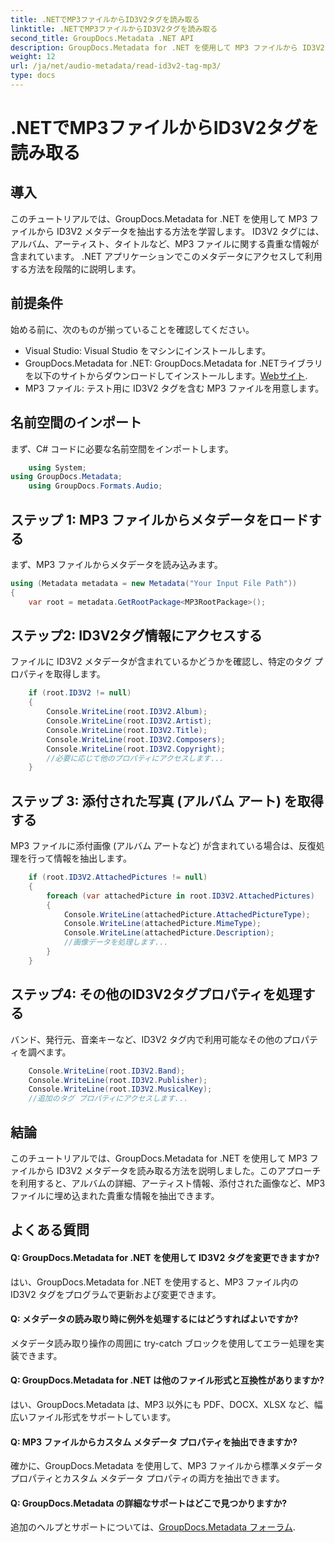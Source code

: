 ```yaml
---
title: .NETでMP3ファイルからID3V2タグを読み取る
linktitle: .NETでMP3ファイルからID3V2タグを読み取る
second_title: GroupDocs.Metadata .NET API
description: GroupDocs.Metadata for .NET を使用して MP3 ファイルから ID3V2 タグを抽出する方法を学びます。アルバム、アーティストなどにプログラムでアクセスします。
weight: 12
url: /ja/net/audio-metadata/read-id3v2-tag-mp3/
type: docs
---
```

# .NETでMP3ファイルからID3V2タグを読み取る

## 導入
このチュートリアルでは、GroupDocs.Metadata for .NET を使用して MP3 ファイルから ID3V2 メタデータを抽出する方法を学習します。 ID3V2 タグには、アルバム、アーティスト、タイトルなど、MP3 ファイルに関する貴重な情報が含まれています。 .NET アプリケーションでこのメタデータにアクセスして利用する方法を段階的に説明します。
## 前提条件
始める前に、次のものが揃っていることを確認してください。
- Visual Studio: Visual Studio をマシンにインストールします。
-  GroupDocs.Metadata for .NET: GroupDocs.Metadata for .NETライブラリを以下のサイトからダウンロードしてインストールします。[Webサイト](https://releases.groupdocs.com/metadata/net/).
- MP3 ファイル: テスト用に ID3V2 タグを含む MP3 ファイルを用意します。

## 名前空間のインポート
まず、C# コードに必要な名前空間をインポートします。
```csharp
    using System;
using GroupDocs.Metadata;
    using GroupDocs.Formats.Audio;
```
## ステップ 1: MP3 ファイルからメタデータをロードする
まず、MP3 ファイルからメタデータを読み込みます。
```csharp
using (Metadata metadata = new Metadata("Your Input File Path"))
{
    var root = metadata.GetRootPackage<MP3RootPackage>();
```
## ステップ2: ID3V2タグ情報にアクセスする
ファイルに ID3V2 メタデータが含まれているかどうかを確認し、特定のタグ プロパティを取得します。
```csharp
    if (root.ID3V2 != null)
    {
        Console.WriteLine(root.ID3V2.Album);
        Console.WriteLine(root.ID3V2.Artist);
        Console.WriteLine(root.ID3V2.Title);
        Console.WriteLine(root.ID3V2.Composers);
        Console.WriteLine(root.ID3V2.Copyright);
        //必要に応じて他のプロパティにアクセスします...
    }
```
## ステップ 3: 添付された写真 (アルバム アート) を取得する
MP3 ファイルに添付画像 (アルバム アートなど) が含まれている場合は、反復処理を行って情報を抽出します。
```csharp
    if (root.ID3V2.AttachedPictures != null)
    {
        foreach (var attachedPicture in root.ID3V2.AttachedPictures)
        {
            Console.WriteLine(attachedPicture.AttachedPictureType);
            Console.WriteLine(attachedPicture.MimeType);
            Console.WriteLine(attachedPicture.Description);
            //画像データを処理します...
        }
    }
```
## ステップ4: その他のID3V2タグプロパティを処理する
バンド、発行元、音楽キーなど、ID3V2 タグ内で利用可能なその他のプロパティを調べます。
```csharp
    Console.WriteLine(root.ID3V2.Band);
    Console.WriteLine(root.ID3V2.Publisher);
    Console.WriteLine(root.ID3V2.MusicalKey);
    //追加のタグ プロパティにアクセスします...
```

## 結論
このチュートリアルでは、GroupDocs.Metadata for .NET を使用して MP3 ファイルから ID3V2 メタデータを読み取る方法を説明しました。このアプローチを利用すると、アルバムの詳細、アーティスト情報、添付された画像など、MP3 ファイルに埋め込まれた貴重な情報を抽出できます。

## よくある質問
#### Q: GroupDocs.Metadata for .NET を使用して ID3V2 タグを変更できますか?
はい、GroupDocs.Metadata for .NET を使用すると、MP3 ファイル内の ID3V2 タグをプログラムで更新および変更できます。
#### Q: メタデータの読み取り時に例外を処理するにはどうすればよいですか?
メタデータ読み取り操作の周囲に try-catch ブロックを使用してエラー処理を実装できます。
#### Q: GroupDocs.Metadata for .NET は他のファイル形式と互換性がありますか?
はい、GroupDocs.Metadata は、MP3 以外にも PDF、DOCX、XLSX など、幅広いファイル形式をサポートしています。
#### Q: MP3 ファイルからカスタム メタデータ プロパティを抽出できますか?
確かに、GroupDocs.Metadata を使用して、MP3 ファイルから標準メタデータ プロパティとカスタム メタデータ プロパティの両方を抽出できます。
#### Q: GroupDocs.Metadata の詳細なサポートはどこで見つかりますか?
追加のヘルプとサポートについては、[GroupDocs.Metadata フォーラム](https://forum.groupdocs.com/c/metadata/14).